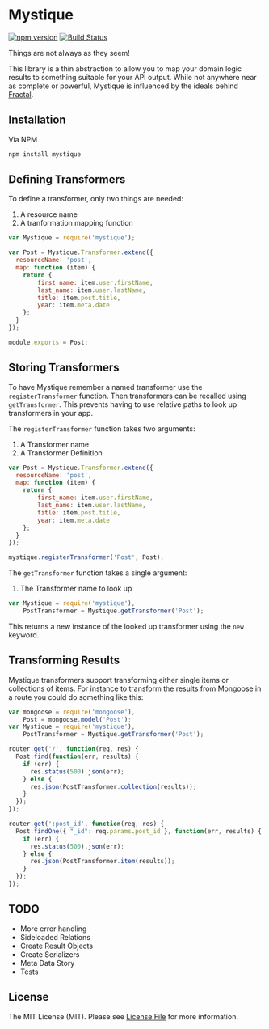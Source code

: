 # Mystique

[![npm version](https://badge.fury.io/js/mystique.svg)](https://badge.fury.io/js/mystique)
[![Build Status](https://travis-ci.org/rtablada/mystique.svg?branch=master)](https://travis-ci.org/rtablada/mystique)

Things are not always as they seem!

This library is a thin abstraction to allow you to map your domain logic results to something suitable for your API output.
While not anywhere near as complete or powerful, Mystique is influenced by the ideals behind [Fractal](http://fractal.thephpleague.com).

## Installation

Via NPM

```sh
npm install mystique
```

## Defining Transformers

To define a transformer, only two things are needed:

1. A resource name
2. A tranformation mapping function

```js
var Mystique = require('mystique');

var Post = Mystique.Transformer.extend({
  resourceName: 'post',
  map: function (item) {
    return {
        first_name: item.user.firstName,
        last_name: item.user.lastName,
        title: item.post.title,
        year: item.meta.date
    };
  }
});

module.exports = Post;
```


## Storing Transformers

To have Mystique remember a named transformer use the `registerTransformer` function.
Then transformers can be recalled using `getTransformer`.
This prevents having to use relative paths to look up transformers in your app.

The `registerTransformer` function takes two arguments:

1. A Transformer name
2. A Transformer Definition

```js
var Post = Mystique.Transformer.extend({
  resourceName: 'post',
  map: function (item) {
    return {
        first_name: item.user.firstName,
        last_name: item.user.lastName,
        title: item.post.title,
        year: item.meta.date
    };
  }
});

mystique.registerTransformer('Post', Post);
```

The `getTransformer` function takes a single argument:

1. The Transformer name to look up

```js
var Mystique = require('mystique'),
    PostTransformer = Mystique.getTransformer('Post');
```

This returns a new instance of the looked up transformer using the `new` keyword.

## Transforming Results

Mystique transformers support transforming either single items or collections of items.
For instance to transform the results from Mongoose in a route you could do something like this:

```js
var mongoose = require('mongoose'),
    Post = mongoose.model('Post');
var Mystique = require('mystique'),
    PostTransformer = Mystique.getTransformer('Post');

router.get('/', function(req, res) {
  Post.find(function(err, results) {
    if (err) {
      res.status(500).json(err);
    } else {
      res.json(PostTransformer.collection(results));
    }
  });
});

router.get(':post_id', function(req, res) {
  Post.findOne({ "_id": req.params.post_id }, function(err, results) {
    if (err) {
      res.status(500).json(err);
    } else {
      res.json(PostTransformer.item(results));
    }
  });
});
```

## TODO

* More error handling
* Sideloaded Relations
* Create Result Objects
* Create Serializers
* Meta Data Story
* Tests

## License

The MIT License (MIT). Please see [License File](LICENSE) for more information.
